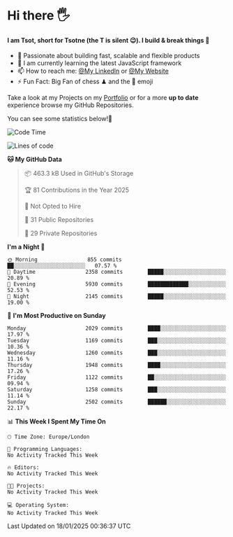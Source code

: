 # Hi there :raised_hand_with_fingers_splayed:
#### I am Tsot, short for Tsotne (the T is silent :wink:). I build & break things :space_invader:
- :telescope: Passionate about building fast, scalable and flexible products
- :seedling: I am currently learning the latest JavaScript framework 
- :mailbox: How to reach me: [@My LinkedIn](https://www.linkedin.com/in/tsotne-gvadzabia/) or [@My Website](https://tsotne.co.uk/contact)
- :zap: Fun Fact: Big Fan of chess ♟ and the 👾 emoji

Take a look at my Projects on my [Portfolio](https://tsotne.co.uk/) or for a more **up to date** experience browse my GitHub Repositories.

You can see some statistics below!:space_invader:
<!--START_SECTION:waka-->
![Code Time](http://img.shields.io/badge/Code%20Time-761%20hrs%202%20mins-blue)

![Lines of code](https://img.shields.io/badge/From%20Hello%20World%20I%27ve%20Written-7.1%20million%20lines%20of%20code-blue)

**🐱 My GitHub Data** 

> 📦 463.3 kB Used in GitHub's Storage 
 > 
> 🏆 81 Contributions in the Year 2025
 > 
> 🚫 Not Opted to Hire
 > 
> 📜 31 Public Repositories 
 > 
> 🔑 29 Private Repositories 
 > 
**I'm a Night 🦉** 

```text
🌞 Morning                855 commits         ██░░░░░░░░░░░░░░░░░░░░░░░   07.57 % 
🌆 Daytime                2358 commits        █████░░░░░░░░░░░░░░░░░░░░   20.89 % 
🌃 Evening                5930 commits        █████████████░░░░░░░░░░░░   52.53 % 
🌙 Night                  2145 commits        █████░░░░░░░░░░░░░░░░░░░░   19.00 % 
```
📅 **I'm Most Productive on Sunday** 

```text
Monday                   2029 commits        ████░░░░░░░░░░░░░░░░░░░░░   17.97 % 
Tuesday                  1169 commits        ███░░░░░░░░░░░░░░░░░░░░░░   10.36 % 
Wednesday                1260 commits        ███░░░░░░░░░░░░░░░░░░░░░░   11.16 % 
Thursday                 1948 commits        ████░░░░░░░░░░░░░░░░░░░░░   17.26 % 
Friday                   1122 commits        ██░░░░░░░░░░░░░░░░░░░░░░░   09.94 % 
Saturday                 1258 commits        ███░░░░░░░░░░░░░░░░░░░░░░   11.14 % 
Sunday                   2502 commits        ██████░░░░░░░░░░░░░░░░░░░   22.17 % 
```


📊 **This Week I Spent My Time On** 

```text
🕑︎ Time Zone: Europe/London

💬 Programming Languages: 
No Activity Tracked This Week

🔥 Editors: 
No Activity Tracked This Week

🐱‍💻 Projects: 
No Activity Tracked This Week

💻 Operating System: 
No Activity Tracked This Week
```


 Last Updated on 18/01/2025 00:36:37 UTC
<!--END_SECTION:waka-->
